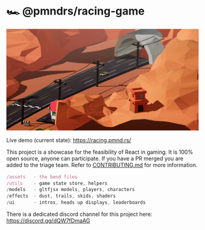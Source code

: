 # 🏎️ @pmndrs/racing-game

![img](thumbnail.webp)

Live demo (current state): https://racing.pmnd.rs/

This project is a showcase for the feasibility of React in gaming. It is 100% open source, anyone can participate. If you have a PR merged you are added to the triage team. Refer to [CONTRIBUTING.md](/CONTRIBUTING.md) for more information.

```jsx
/assets   - the bend files
/utils    - game state store, helpers
/models   - gltfjsx models, players, characters
/effects  - dust, trails, skids, shaders
/ui       - intros, heads up displays, leaderboards
```

There is a dedicated discord channel for this project here: https://discord.gg/dQW7fDmaAG
